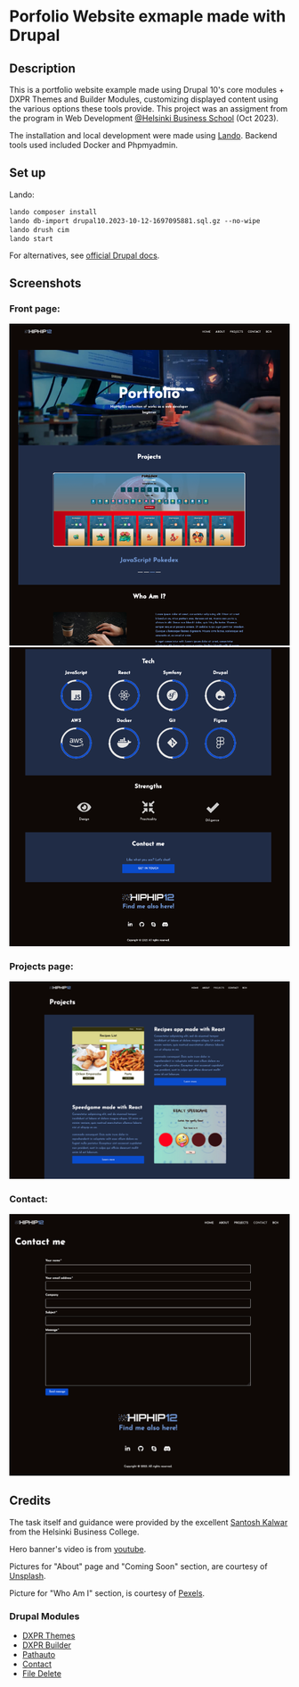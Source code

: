 # Porfolio Website exmaple made with Drupal

## Description

This is a portfolio website example made using Drupal 10's core modules + DXPR Themes and Builder Modules, customizing displayed content using the various options these tools provide. This project was an assigment from the program in Web Development [@Helsinki Business School](https://en.bc.fi) (Oct 2023).

The installation and local development were made using [Lando](https://docs.lando.dev/drupal/getting-started.html). Backend tools used included Docker and Phpmyadmin.

## Set up

Lando:

```shell
lando composer install
lando db-import drupal10.2023-10-12-1697095881.sql.gz --no-wipe
lando drush cim
lando start
```

For alternatives, see [official Drupal docs](https://www.drupal.org/docs/getting-started/installing-drupal).


## Screenshots

### Front page:
![alt text](assets/Screenshot_frontpage1.png)
![alt text](assets/Screenshot_frontpage2.png)

### Projects page:
![alt text](assets/Screenshot_projects1.png)

### Contact:
![alt text](assets/Screenshot_contact.png)

## Credits

The task itself and guidance were provided by the excellent [Santosh Kalwar](https://github.com/kalwar) from the Helsinki Business College.

Hero banner's video is from [youtube](https://www.youtube.com/watch?v=QKKujrm8O7M).

Pictures for "About" page and "Coming Soon" section, are courtesy of [Unsplash](https://unsplash.com/).

Picture for "Who Am I" section, is courtesy of [Pexels](https://www.pexels.com).

### Drupal Modules

- [DXPR Themes](https://www.drupal.org/project/dxpr_theme)
- [DXPR Builder](https://www.drupal.org/project/dxpr_builder)
- [Pathauto](https://www.drupal.org/search/site/pathauto)
- [Contact](https://www.drupal.org/docs/8/core/modules/contact/overview)
- [File Delete](https://www.drupal.org/project/file_delete)